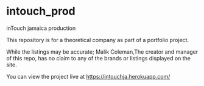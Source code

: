 # intouch_prod
inTouch jamaica production

This repository is for a theoretical company as part of a portfolio project.

While the listings may be accurate; Malik Coleman,The creator and manager of this repo, has no claim to any of the brands or listings displayed on the site. 

You can view the project live at https://intouchja.herokuapp.com/
